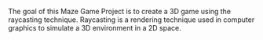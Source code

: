 The goal of this Maze Game Project is to create a 3D game using the raycasting technique. Raycasting is a rendering technique used in computer graphics to simulate a 3D environment in a 2D space.